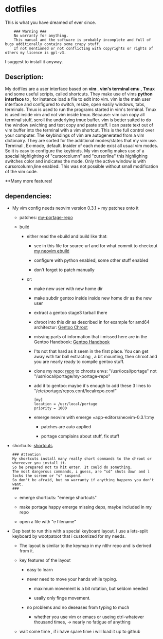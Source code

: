 # dotfiles
This is what you have dreamed of ever since.

        ### Warning ###
        No warranty for anything.
        This manual and the software is probably incomplete and full of bugs additionally contains some crapy stuff.
        If not mentioned or not conflicting with copyrights or rights of others my licence is gpl-v3.

I suggest to install it anyway.

## Description:
My dotfiles are a user interface based on **vim** , **vim's terminal emu** ,
**Tmux** and some useful scripts, called shortcuts.
They make use of vims **python interface** to , for instance
load a file to edit into vim.
vim is the main user interface and configured
to switch, resize, open  easily  windows, tabs, terminals.
Tmux is used to run the programs started in vim's terminal.
Tmux is used inside vim and not vim inside tmux.
Because: vim can copy all terminal stuff, scroll the underlying tmux
buffer. vim is better suited to do the window swiching and text copy
and paste stuff.
I can paste text out of vim buffer into the terminal with a vim
shortcut.
This is the full control over your computer.
The keybindings of vim are autogenerated from a vim dictonairy.
They are sorted for the additional modes/states that my vim use.
Terminal , Ex-mode, default.
Insider of each mode exist all usual vim modes.
So it is easy to configure the keybinds.
My vim config makes use of a special highlighting of 
"cursorcolumn" and "cursorline" this highlighing
switches color and indicates the mode.
Only the  active window is with cursorcolumn,line enabled.
This  was not possible without small modification of the vim code.

**Many more features!


## dependencies:

* My vim config needs neovim version 0.3.1 + my patches onto it

  * patches:  [my-portage-repo](https://github.com/alexander-n8hgeg5e/my-portage-repo/app-editors/neovim/files/)
 
  * build
 
    * either read the ebuild and build like that:

      * see in this file for source url and for what commit to checkout
         [my neovim ebuild](https://github.com/alexander-n8hgeg5e/my-portage-repo/app-editors/neovim/neovim-0.3.1.ebuild)
  
      * configure with python enabled, some other stuff enabled
      
      * don't forget to patch manually
  
    * or:
  
      * make new user with new home dir
  
      * make subdir gentoo inside inside new home dir as the new user
  
      * extract a gentoo stage3 tarball there
  
      * chroot into this dir as described in for example for amd64 architectur:
        [Gentoo Chroot](https://wiki.gentoo.org/wiki/Handbook:AMD64/Installation/Base#Chrooting)
  
      * missing parts of information that i missed here are in the Gentoo Handbook:
        [Gentoo Handbook](https://wiki.gentoo.org/wiki/Handbook:Main_Page)
  
      * I'ts not that hard as it seem in the first place.
        You can get away with tar ball extracting , a bit mounting, then chroot
        and you are nearly ready to compile gentoo stuff.
  
      * clone my repo: [repo](https://github.com/alexander-n8hgeg5e/my-portage-repo)
        to chroots envs: "/usr/local/portage" not "/usr/local/portage/my-portage-repo"
  
      * add it to gentoo:
        maybe it's enough to add these 3 lines to 
        "/etc/portage/repos.conf/localrepo.conf"
        ```
        [my]
        location = /usr/local/portage
        priority = 1000
        ```
  
      * emerge neovim with emerge =app-editors/neovim-0.3.1::my
  
        * patches are auto applied
  
        * portage complains about stuff, fix stuff
  
* shortcuts: [shortcuts](https://github.com/alexander-n8hgeg5e/shortcuts)

      ### Attention
      My shortcuts install many really short commands to the chroot or whereever you install it.
      So be prepared not to hit enter. It could do something.
      The most dangerous commands, i guess, are "sd" shuts down and l locks the screen or "s" suspend.
      So don't be afraid, but no warranty if anything happens you don't want.
      ###

  * emerge shortcuts: "emerge shortcuts"

  * make portage happy emerge missing deps, maybe included in my repo

  * open a file with "e filename"

* Dep best to run this with a special keyboard layout. I use a lets-split keyboard by wootpatoot that i customized for my needs.

  * The layout is similar to the keymap in my nlthr repo and is derived from it.

  * key features of the layout

    * easy to learn
  
    * never need to move your hands while typing.
  
      * maximum movement is a bit rotation, but seldom needed
  
      * usally only finge movement.
  
    * no problems and no deseases from typing to much
  
      * whether you use vim or emacs or 
        useing ctrl-whatever thousand times,
        -> nearly no fatigue of anything
  
  * wait some time , if i have spare time i will load it up to github 

